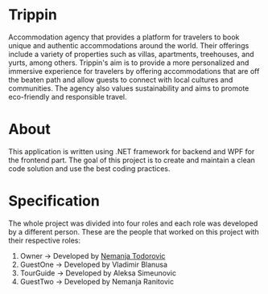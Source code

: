 # Trippin 

Accommodation agency that provides a platform for travelers to book unique and authentic accommodations around the world. Their offerings include a variety of properties such as villas, apartments, treehouses, and yurts, among others. Trippin's aim is to provide a more personalized and immersive experience for travelers by offering accommodations that are off the beaten path and allow guests to connect with local cultures and communities. The agency also values sustainability and aims to promote eco-friendly and responsible travel.

# About 

This application is written using .NET framework for backend and WPF for the frontend part. The goal of this project is to create and maintain a clean code solution and use the best coding practices. 

# Specification 

The whole project was divided into four roles and each role was developed by a different person. These are the people that worked on this project with their respective roles:

1. Owner -> Developed by [Nemanja Todorovic](github.com/Nemkac) 
2. GuestOne -> Developed by Vladimir Blanusa 
3. TourGuide -> Developed by Aleksa Simeunovic 
4. GuestTwo -> Developed by Nemanja Ranitovic 
